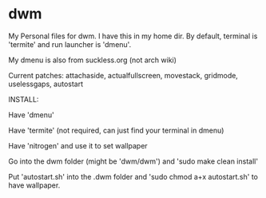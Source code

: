 # dwm
My Personal files for dwm. I have this in my home dir. By default, terminal is 'termite' and run launcher is 'dmenu'. 

My dmenu is also from suckless.org (not arch wiki)

Current patches: attachaside, actualfullscreen, movestack, gridmode, uselessgaps, autostart

INSTALL:

Have 'dmenu'

Have 'termite' (not required, can just find your terminal in dmenu)

Have 'nitrogen' and use it to set wallpaper

Go into the dwm folder (might be 'dwm/dwm') and 'sudo make clean install'

Put 'autostart.sh' into the .dwm folder and 'sudo chmod a+x autostart.sh' to have wallpaper.
